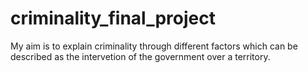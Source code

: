 # criminality_final_project
My aim is to explain criminality through different factors which can be described as the intervetion of the government over a territory. 
